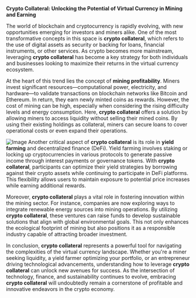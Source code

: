 **Crypto Collateral: Unlocking the Potential of Virtual Currency in Mining and Earning**

The world of blockchain and cryptocurrency is rapidly evolving, with new opportunities emerging for investors and miners alike. One of the most transformative concepts in this space is **crypto collateral**, which refers to the use of digital assets as security or backing for loans, financial instruments, or other services. As crypto becomes more mainstream, leveraging **crypto collateral** has become a key strategy for both individuals and businesses looking to maximize their returns in the virtual currency ecosystem.

At the heart of this trend lies the concept of **mining profitability**. Miners invest significant resources—computational power, electricity, and hardware—to validate transactions on blockchain networks like Bitcoin and Ethereum. In return, they earn newly minted coins as rewards. However, the cost of mining can be high, especially when considering the rising difficulty levels and energy consumption. Here, **crypto collateral** offers a solution by allowing miners to access liquidity without selling their mined coins. By using their existing holdings as collateral, miners can secure loans to cover operational costs or even expand their operations.


![Image](https://github.com/user-attachments/assets/31692037-0104-4703-abd1-696b6a7dd41b)
Another critical aspect of **crypto collateral** is its role in **yield farming** and decentralized finance (DeFi). Yield farming involves staking or locking up cryptocurrencies in various protocols to generate passive income through interest payments or governance tokens. With **crypto collateral**, participants can optimize their yield strategies by borrowing against their crypto assets while continuing to participate in DeFi platforms. This flexibility allows users to maintain exposure to potential price increases while earning additional rewards.

Moreover, **crypto collateral** plays a vital role in fostering innovation within the mining sector. For instance, companies are now exploring ways to integrate renewable energy sources into mining operations. By utilizing **crypto collateral**, these ventures can raise funds to develop sustainable solutions that align with global environmental goals. This not only enhances the ecological footprint of mining but also positions it as a responsible industry capable of attracting broader investment.

In conclusion, **crypto collateral** represents a powerful tool for navigating the complexities of the virtual currency landscape. Whether you're a miner seeking liquidity, a yield farmer optimizing your portfolio, or an entrepreneur driving technological advancements, understanding how to leverage **crypto collateral** can unlock new avenues for success. As the intersection of technology, finance, and sustainability continues to evolve, embracing **crypto collateral** will undoubtedly remain a cornerstone of profitable and innovative endeavors in the crypto economy.